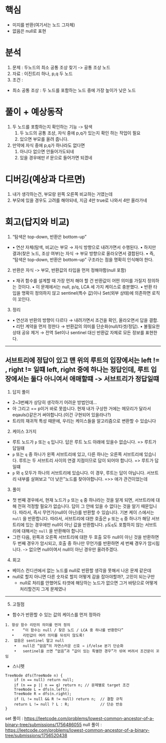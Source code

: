 # 핵심
- 미지를 반환(여기서는 노드 그자체)
- 없음은 null로 표현

# 분석

1. 문제 : 두노드의 최소 공통 조상 찾기 -> 공통 조상 노드
2. 자료 : 이진트리 하나, p,q 두 노드
3. 조건 :

- 최소 공통 조상 : 두 노드를 포함하는 노드 중에 가장 높이가 낮은 노드

# 풀이 + 예상동작

1. 두 노드를 포함하는지 확인하는 기능 -> 탐색
    1. 두 노드의 공통 조상, 자식 중에 p,q가 있는지 확인 하는 작업이 필요
    2. 있으면 부모를 올려 줍니다.
2. 만약에 자식 중에 p,q가 하나라도 없다면
    1. 아니다 없으면 안들어가도되네
    2. 있을 경우에만 if 문으로 들어가면 되겠네

# 디버깅(예상과 다르면)

1. 내가 생각하는건, 부모랑 왼쪽 오른쪽 비교하는 거였는데
2. 부모에 있을 경우도 고려를 해야되네, 지금 4만 true로 나와서 4만 올라가네

# 회고(답지와 비교)

1. “탐색은 top-down, 반환은 bottom-up”
- 	•	연산 자체(탐색, 비교)는 부모 → 자식 방향으로 내려가면서 수행된다.
     •	하지만 결과(찾은 노드, 조상 여부)는 자식 → 부모 방향으로 올라오면서 결합된다.
     •	즉, “탐색은 top-down, 반환은 bottom-up” 구조라는 점을 명확히 인식해야 한다.
2. 반환은 자식 -> 부모, 반환값의 타입을 먼저 정해야함(null 포함)
- 	•	재귀 함수를 설계할 때 가장 먼저 해야 할 건 반환값이 어떤 의미를 가질지 정의하는 것이다.
     •	이 문제에서는 null, p/q, LCA 세 가지 케이스로 충분했다.
     •	반환 타입을 명확히 정의하지 않고 sentinel(특수 값)이나 Set(외부 상태)에 의존하면 로직이 꼬인다.
3. 정리
- 	•	연산과 반환의 방향이 다르다 → 내려가면서 조건을 확인, 올라오면서 답을 결합.
     •	리턴 계약을 먼저 정한다 → 반환값의 의미를 단순화(null/타겟/정답).
     •	불필요한 상태 공유 제거 → 전역 Set이나 sentinel 대신 반환값 자체로 모든 정보를 표현한다.


-----
서브트리에 정답이 있고 맨 위의 루트의 입장에서는 left != , right != 일떄
left, right 중에 하나는 정답인데, 루트 입장에서는 둘다 아니여서 애매할떄 -> 서브트리가 정답일떄
------------------------------------------------------

1. 답지 풀이

- 2~3번째가 상당히 생각하기 어려운 방법인데...
- 아 그리고 == p이거 바로 못씁니다. 현재 내가 구상한 거에는 메모리가 달라서 eqauls()같은거 써야합니다.(이건 구현되어 있을라나?)
- 트리의 재귀적 특성 때문에, 우리는 케이스들을 알고리즘으로 변환할 수 있습니다

2. 케이스 3가지

- 루트 노드가 `p` 또는 `q` 입니다. 답은 루트 노드 아래에 있을수 없습니다. => 루트가 답일떄
- `p` 또는 `q` 중 하나가 왼쪽 서브트리에 있고, 다른 하나는 오른쪽 서브트리에 있습니다. 루트는 두 서브트리 사이의 연결 지점이므로 답이 되어야 합니다. => 루트가 답일떄
- `p` 와 `q` 모두가 하나의 서브트리에 있습니다. 이 경우, 루트는 답이 아닙니다. 서브트리 내부를 살펴보고 "더 낮은"노드를 찾아야합니다. =>> 애가 관건이었는데

3. 풀이

- 첫 번째 경우에서, 현재 노드가 `p` 또는 `q` 중 하나라는 것을 알게 되면, 서브트리에 대해 전혀 걱정할 필요가 없습니다.
  답이 그 안에 있을 수 없다는 것을 알기 때문입니다. 따라서, 즉시 무언가(null이 아닌)를 반환할 수 있습니다. 기본 케이
  스에서는 `null` 을 반환합니다. 따라서, 서브트리에 대한 호출은 `p` 또는 `q` 중 하나가 해당 서브트리에 있는 경우에만
  null이 아닌 값을 반환합니다. `p`도`q`도 포함하지 않는 서브트리에 대해서는 `null` 을 반환해야 합니다.
- 그런 다음, 왼쪽과 오른쪽 서브트리에 대한 두 호출 모두 null이 아닌 것을 반환하면 두 번째 경우가 암시되고, 호출 중
  하나만 무언가를 반환하면 세 번째 경우가 암시됩니다. -> 없으면 null이여서 null이 아닌 경우만 올려주겠다.

4. 회고 
- 베이스 컨디션에서 없는 노드를 null로 반환할 생각을 못해서 나온 문제 같은데
- null로 할지 아니면 다른 숫자로 할지 어떻게 감을 잡아야할까?, 고민이 되는구만
  - null로 처리를 안했어도 타겟에 해당하는 노드가 없으면 그거 바탕으로 어떻게 처리할건지 그게 문제였나
  
---

5. 고칠점 
-  함수가 반환할 수 있는 값의 케이스를 먼저 정하라
```text
1. 항상 함수 리턴의 의미를 먼저 정의
   •	“이 함수는 null / 찾은 노드 / LCA 중 하나를 반환한다”
   •	리턴값이 여러 의미를 뒤섞지 않도록!
2.	없음은 sentinel 말고 null
    •	null은 “없음”의 자연스러운 신호 → if/else 분기 단순화
    •	sentinel을 쓰면 “없음”과 “값이 있는 특별한 경우”가 섞여 버려서 조건문이 꼬임
```
- 스니펫 
```text
TreeNode dfs(TreeNode n) {
    if (n == null) return null;
    if (n == p || n == q) return n; // 문제별로 target 조건
    TreeNode L = dfs(n.left);
    TreeNode R = dfs(n.right);
    if (L != null && R != null) return n;  // 결합 규칙
    return L != null ? L : R;              // 단순 반송
}
```


set 풀이 : https://leetcode.com/problems/lowest-common-ancestor-of-a-binary-tree/submissions/1756486055
null 풀이 : https://leetcode.com/problems/lowest-common-ancestor-of-a-binary-tree/submissions/1756520438